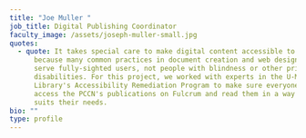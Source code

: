```yaml
---
title: "Joe Muller "
job_title: Digital Publishing Coordinator
faculty_image: /assets/joseph-muller-small.jpg
quotes:
  - quote: It takes special care to make digital content accessible to everyone
      because many common practices in document creation and web design only
      serve fully-sighted users, not people with blindness or other print
      disabilities. For this project, we worked with experts in the U-M
      Library's Accessibility Remediation Program to make sure everyone can
      access the PCCN's publications on Fulcrum and read them in a way that
      suits their needs.
bio: ""
type: profile
---
```

